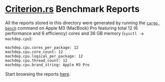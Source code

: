 # [Criterion.rs](https://bheisler.github.io/criterion.rs/book/getting_started.html) Benchmark Reports

All the reports stored in this directory were generated by running the [`cargo bench`](https://doc.rust-lang.org/cargo/commands/cargo-bench.html) command on Apple M3 (MacBook) Pro featuring
total 12 (6 performance and 6 efficiency) cores and 36 GB memory (`sysctl -a machdep.cpu`):

```text
machdep.cpu.cores_per_package: 12
machdep.cpu.core_count: 12
machdep.cpu.logical_per_package: 12
machdep.cpu.thread_count: 12
machdep.cpu.brand_string: Apple M3 Pro
```

Start browsing the reports [here](https://htmlpreview.github.io/?https://raw.githubusercontent.com/swiyu-admin-ch/didtoolbox/main/criterion/report/index.html).